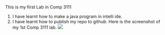 This is my first Lab in Comp 3111
  1. I have learnt how to make a java program in intelli ide.
  2. I have learnt how to publish my repo to github.
Here is the screenshot of my 1st Comp 3111 lab.
![](Screenshot_(41).png)
